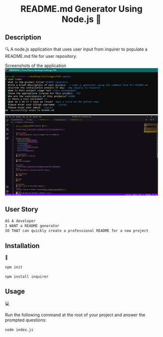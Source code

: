 <h1 align="center">README.md Generator Using Node.js 👋</h1>

## Description
  
🔍 A node.js application that uses user input from inquirer to populate a README.md file for user repository.

Screenshots of the application 
![Application in terminal](./src/Screenshot.png)
![README that's generated](./src/Screenshot1.png)

## User Story
```
AS A developer
I WANT a README generator
SO THAT can quickly create a professional README for a new project 
```

## Installation
💾   
  
`npm init`
  
`npm install inquirer`

## Usage
💻   
  
Run the following command at the root of your project and answer the prompted questions:
  
`node index.js`
